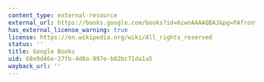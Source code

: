 ```yaml
---
content_type: external-resource
external_url: https://books.google.com/books?id=6iwnAAAAQBAJ&pg=PAfrontcover#v=onepage&q&f=false
has_external_license_warning: true
license: https://en.wikipedia.org/wiki/All_rights_reserved
status: ''
title: Google Books
uid: 68e9d46e-27fb-4d8a-997e-b82bc71da1a5
wayback_url: ''
---
```

